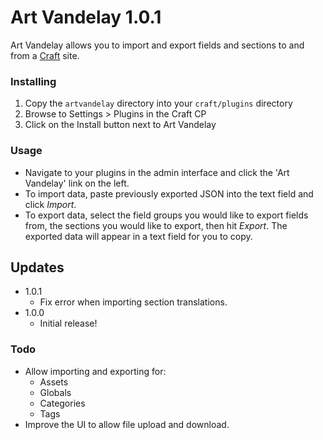 # Art Vandelay 1.0.1

Art Vandelay allows you to import and export fields and sections to and from a [Craft](http://buildwithcraft.com) site.

### Installing

1. Copy the `artvandelay` directory into your `craft/plugins` directory
2. Browse to Settings > Plugins in the Craft CP
3. Click on the Install button next to Art Vandelay

### Usage

* Navigate to your plugins in the admin interface and click the 'Art Vandelay' link on the left.
* To import data, paste previously exported JSON into the text field and click *Import*.
* To export data, select the field groups you would like to export fields from, the sections you would like to export, then hit *Export*. The exported data will appear in a text field for you to copy.

## Updates

* 1.0.1
	* Fix error when importing section translations.
* 1.0.0
	* Initial release!

### Todo

* Allow importing and exporting for:
	* Assets
	* Globals
	* Categories
	* Tags
* Improve the UI to allow file upload and download.
